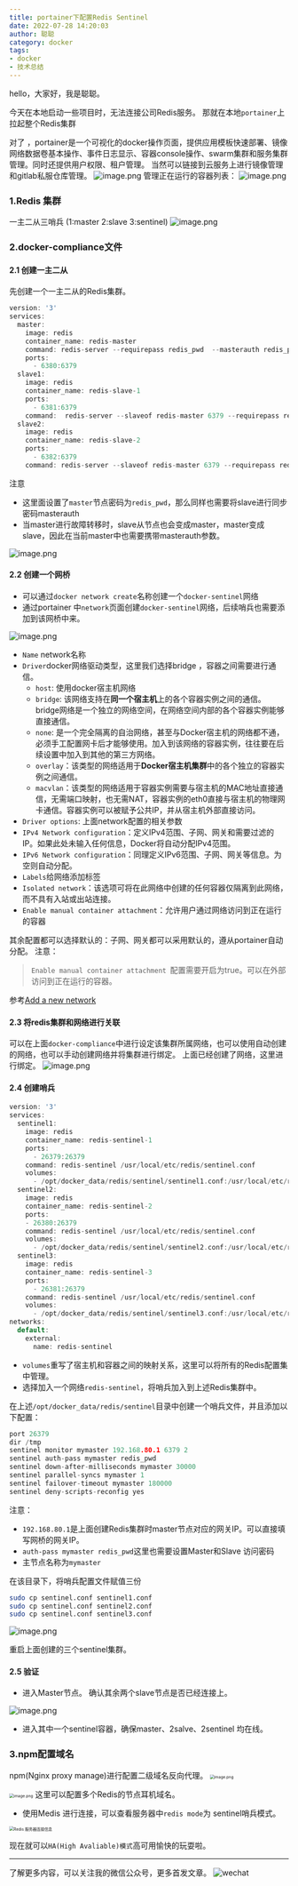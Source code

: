 ```yaml
---
title: portainer下配置Redis Sentinel
date: 2022-07-28 14:20:03
author: 聪聪
category: docker
tags:
- docker
- 技术总结
---
```


hello，大家好，我是聪聪。

今天在本地启动一些项目时，无法连接公司Redis服务。
那就在本地`portainer`上拉起整个Redis集群

对了 ，portainer是一个可视化的docker操作页面，提供应用模板快速部署、镜像网络数据卷基本操作、事件日志显示、容器console操作、swarm集群和服务集群管理。同时还提供用户权限、租户管理。
当然可以链接到云服务上进行镜像管理和gitlab私服仓库管理。
![image.png](https://ccoder-markdown-oss.oss-cn-shanghai.aliyuncs.com/md/2022-07-11-135430.png)
管理正在运行的容器列表：
![image.png](https://ccoder-markdown-oss.oss-cn-shanghai.aliyuncs.com/md/2022-07-11-135439.png)

### 1.Redis 集群
一主二从三哨兵 (1:master  2:slave 3:sentinel)
![image.png](https://ccoder-markdown-oss.oss-cn-shanghai.aliyuncs.com/md/2022-07-11-135445.png)

### 2.docker-compliance文件
#### 2.1 创建一主二从
先创建一个一主二从的Redis集群。
```c
version: '3'
services:
  master:
    image: redis
    container_name: redis-master
    command: redis-server --requirepass redis_pwd  --masterauth redis_pwd
    ports:
      - 6380:6379
  slave1:
    image: redis
    container_name: redis-slave-1
    ports:
      - 6381:6379
    command:  redis-server --slaveof redis-master 6379 --requirepass redis_pwd --masterauth redis_pwd
  slave2:
    image: redis
    container_name: redis-slave-2
    ports:
      - 6382:6379
    command: redis-server --slaveof redis-master 6379 --requirepass redis_pwd --masterauth redis_pwd
```
注意

- 这里面设置了`master`节点密码为`redis_pwd`，那么同样也需要将slave进行同步密码masterauth
- 当master进行故障转移时，slave从节点也会变成master，master变成slave，因此在当前master中也需要携带masterauth参数。

![image.png](https://ccoder-markdown-oss.oss-cn-shanghai.aliyuncs.com/md/2022-07-11-135319.png)
#### 2.2 创建一个网桥

- 可以通过`docker network create`名称创建一个`docker-sentinel`网络
- 通过portainer 中`network`页面创建`docker-sentinel`网络，后续哨兵也需要添加到该网桥中来。

![image.png](https://ccoder-markdown-oss.oss-cn-shanghai.aliyuncs.com/md/2022-07-11-135333.png)

- `Name` network名称
- `Driver`docker网络驱动类型，这里我们选择bridge ，容器之间需要进行通信。
   - `host`: 使用docker宿主机网络
   - `bridge`: 该网络支持在**同一个宿主机**上的各个容器实例之间的通信。bridge网络是一个独立的网络空间，在网络空间内部的各个容器实例能够直接通信。
   - `none`: 是一个完全隔离的自治网络，甚至与Docker宿主机的网络都不通，必须手工配置网卡后才能够使用。加入到该网络的容器实例，往往要在后续设置中加入到其他的第三方网络。
   - `overlay`：该类型的网络适用于**Docker宿主机集群**中的各个独立的容器实例之间通信。
   - `macvlan`：该类型的网络适用于容器实例需要与宿主机的MAC地址直接通信，无需端口映射，也无需NAT，容器实例的eth0直接与宿主机的物理网卡通信。容器实例可以被赋予公共IP，并从宿主机外部直接访问。
- `Driver options`: 上面network配置的相关参数
- `IPv4 Network configuration`：定义IPv4范围、子网、网关和需要过滤的IP。如果此处未输入任何信息，Docker将自动分配IPv4范围。
- `IPv6 Network configuration`：同理定义IPv6范围、子网、网关等信息。为空则自动分配。
- `Labels`给网络添加标签
- `Isolated network`：该选项可将在此网络中创建的任何容器仅隔离到此网络，而不具有入站或出站连接。
- `Enable manual container attachment`：允许用户通过网络访问到正在运行的容器

其余配置都可以选择默认的：子网、网关都可以采用默认的，遵从portainer自动分配。
注意：
> `Enable manual container attachment `配置需要开启为true。可以在外部访问到正在运行的容器。

参考[Add a new network](https://docs.portainer.io/user/docker/networks/add)

#### 2.3 将redis集群和网络进行关联
可以在上面`docker-compliance`中进行设定该集群所属网络，也可以使用自动创建的网络，也可以手动创建网络并将集群进行绑定。
上面已经创建了网络，这里进行绑定。
![image.png](https://ccoder-markdown-oss.oss-cn-shanghai.aliyuncs.com/md/2022-07-11-135342.png)

#### 2.4 创建哨兵
```c
version: '3'
services:
  sentinel1:
    image: redis
    container_name: redis-sentinel-1
    ports:
      - 26379:26379
    command: redis-sentinel /usr/local/etc/redis/sentinel.conf
    volumes:
      - /opt/docker_data/redis/sentinel/sentinel1.conf:/usr/local/etc/redis/sentinel.conf
  sentinel2:
    image: redis
    container_name: redis-sentinel-2
    ports:
    - 26380:26379
    command: redis-sentinel /usr/local/etc/redis/sentinel.conf
    volumes:
      - /opt/docker_data/redis/sentinel/sentinel2.conf:/usr/local/etc/redis/sentinel.conf
  sentinel3:
    image: redis
    container_name: redis-sentinel-3
    ports:
      - 26381:26379
    command: redis-sentinel /usr/local/etc/redis/sentinel.conf
    volumes:
      - /opt/docker_data/redis/sentinel/sentinel3.conf:/usr/local/etc/redis/sentinel.conf
networks:
  default:
    external:
      name: redis-sentinel
```

- `volumes`重写了宿主机和容器之间的映射关系，这里可以将所有的Redis配置集中管理。
- 选择加入一个网络`redis-sentinel`，将哨兵加入到上述Redis集群中。

在上述`/opt/docker_data/redis/sentinel`目录中创建一个哨兵文件，并且添加以下配置：
```c
port 26379
dir /tmp
sentinel monitor mymaster 192.168.80.1 6379 2
sentinel auth-pass mymaster redis_pwd
sentinel down-after-milliseconds mymaster 30000
sentinel parallel-syncs mymaster 1
sentinel failover-timeout mymaster 180000
sentinel deny-scripts-reconfig yes
```
注意：

- `192.168.80.1`是上面创建Redis集群时master节点对应的网关IP。可以直接填写网桥的网关IP。
- `auth-pass mymaster redis_pwd`这里也需要设置Master和Slave 访问密码
- 主节点名称为`mymaster`

在该目录下，将哨兵配置文件赋值三份
```bash
sudo cp sentinel.conf sentinel1.conf
sudo cp sentinel.conf sentinel2.conf
sudo cp sentinel.conf sentinel3.conf
```
![image.png](https://ccoder-markdown-oss.oss-cn-shanghai.aliyuncs.com/md/2022-07-11-135347.png)

重启上面创建的三个sentinel集群。

#### 2.5 验证

- 进入Master节点。 确认其余两个slave节点是否已经连接上。

![image.png](https://ccoder-markdown-oss.oss-cn-shanghai.aliyuncs.com/md/2022-07-11-135350.png)

- 进入其中一个sentinel容器，确保master、2salve、2sentinel 均在线。
### 3.npm配置域名
npm(Nginx proxy manage)进行配置二级域名反向代理。
<img src="https://ccoder-markdown-oss.oss-cn-shanghai.aliyuncs.com/md/2022-07-11-135357.png" alt="image.png" style="zoom:50%;" />

<img src="https://ccoder-markdown-oss.oss-cn-shanghai.aliyuncs.com/md/2022-07-11-135849.png" alt="image.png" style="zoom:50%;" />
这里可以配置多个Redis的节点耳机域名。

- 使用Medis 进行连接，可以查看服务器中`redis mode`为 sentinel哨兵模式。

<img src="https://ccoder-markdown-oss.oss-cn-shanghai.aliyuncs.com/md/2022-07-11-135520.png" alt="Redis 服务器连接信息" style="zoom:50%;" />

现在就可以`HA(High Avaliable)模式`高可用愉快的玩耍啦。

----

了解更多内容，可以关注我的微信公众号，更多首发文章。
![wechat](../files/wechat/wechat.png)
